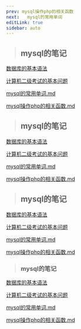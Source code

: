 ```yaml
---
prev: mysql操作php的相关函数
next:   mysql的常用单词
editLink: true
sidebar: auto
--- 
```

> ## mysql的笔记

[数据库的基本语法](数据库的基本语法.md)

[计算机二级考试的基本问题](计算机二级考试的基本问题.md)

[mysql的常用单词.md](mysql的常用单词.md)

[mysql操作php的相关函数.md](mysql操作php的相关函数.md)
> ## mysql的笔记

[数据库的基本语法](数据库的基本语法.md)

[计算机二级考试的基本问题](计算机二级考试的基本问题.md)

[mysql的常用单词.md](mysql的常用单词.md)

[mysql操作php的相关函数.md](mysql操作php的相关函数.md)

> ## mysql的笔记

[数据库的基本语法](数据库的基本语法.md)

[计算机二级考试的基本问题](计算机二级考试的基本问题.md)

[mysql的常用单词.md](mysql的常用单词.md)

[mysql操作php的相关函数.md](mysql操作php的相关函数.md)

> ### mysql的笔记

[数据库的基本语法](数据库的基本语法.md)

[计算机二级考试的基本问题](计算机二级考试的基本问题.md)

[mysql的常用单词.md](mysql的常用单词.md)

[mysql操作php的相关函数.md](mysql操作php的相关函数.md)


